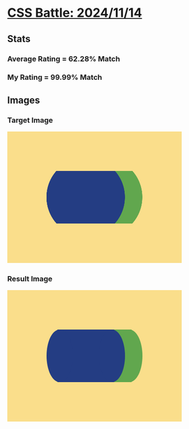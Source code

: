 # [CSS Battle: 2024/11/14](https://cssbattle.dev/play/o5ZxpoDWLzhId4ZOViCM)

## Stats

### Average Rating = 62.28% Match

### My Rating = 99.99% Match

## Images

### Target Image

![](./images/target.png)

### Result Image

![](./images/result.png)
